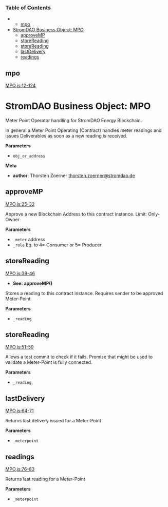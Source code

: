 <!-- Generated by documentation.js. Update this documentation by updating the source code. -->

### Table of Contents

-   -   [mpo](#mpo)
-   [StromDAO Business Object: MPO](#stromdao-business-object-mpo)
    -   [approveMP](#approvemp)
    -   [storeReading](#storereading)
    -   [storeReading](#storereading-1)
    -   [lastDelivery](#lastdelivery)
    -   [readings](#readings)

## mpo

[MPO.js:12-124](https://github.com/energychain/StromDAO-BusinessObject/blob/b78d7bf63853a782fc353ddd4c5acf26b381e9ea/MPO.js#L12-L124 "Source code on GitHub")

# StromDAO Business Object: MPO

Meter Point Operator handling for StromDAO Energy Blockchain.

In general a Meter Point Operating (Contract) handles meter readings and issues Deliverables as soon as a new reading is received.

**Parameters**

-   `obj_or_address`  

**Meta**

-   **author**: Thorsten Zoerner thorsten.zoerner@stromdao.de

## approveMP

[MPO.js:25-32](https://github.com/energychain/StromDAO-BusinessObject/blob/b78d7bf63853a782fc353ddd4c5acf26b381e9ea/MPO.js#L25-L32 "Source code on GitHub")

Approve a new Blockchain Address to this contract instance. Limit: Only-Owner

**Parameters**

-   `_meter`  address
-   `_role`  Eq. to 4= Consumer or 5= Producer

## storeReading

[MPO.js:38-46](https://github.com/energychain/StromDAO-BusinessObject/blob/b78d7bf63853a782fc353ddd4c5acf26b381e9ea/MPO.js#L38-L46 "Source code on GitHub")

-   **See: approveMP()**

Stores a reading to this contract instance. Requires sender to be approved Meter-Point

**Parameters**

-   `_reading`  

## storeReading

[MPO.js:51-59](https://github.com/energychain/StromDAO-BusinessObject/blob/b78d7bf63853a782fc353ddd4c5acf26b381e9ea/MPO.js#L51-L59 "Source code on GitHub")

Allows a test commit to check if it fails. Promise that might be used to validate a Meter-Point is fully connected.

**Parameters**

-   `_reading`  

## lastDelivery

[MPO.js:64-71](https://github.com/energychain/StromDAO-BusinessObject/blob/b78d7bf63853a782fc353ddd4c5acf26b381e9ea/MPO.js#L64-L71 "Source code on GitHub")

Returns last delivery issued for a Meter-Point

**Parameters**

-   `_meterpoint`  

## readings

[MPO.js:76-83](https://github.com/energychain/StromDAO-BusinessObject/blob/b78d7bf63853a782fc353ddd4c5acf26b381e9ea/MPO.js#L76-L83 "Source code on GitHub")

Returns last reading for a Meter-Point

**Parameters**

-   `_meterpoint`  
